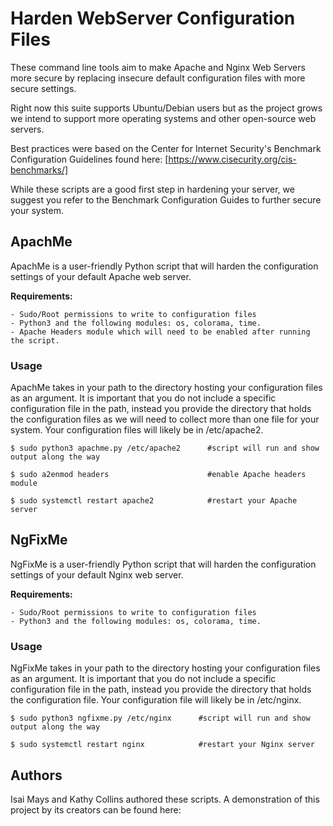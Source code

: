 # Harden WebServer Configuration Files
These command line tools aim to make Apache and Nginx Web Servers more secure by replacing insecure default configuration files with more secure settings. 

Right now this suite supports Ubuntu/Debian users but as the project grows we intend to support more operating systems and other open-source web servers. 

Best practices were based on the Center for Internet Security's Benchmark Configuration Guidelines found here: [https://www.cisecurity.org/cis-benchmarks/]    

While these scripts are a good first step in hardening your server, we suggest you refer to the Benchmark Configuration Guides to further secure your system. 

## ApachMe

ApachMe is a user-friendly Python script that will harden the configuration settings of your default Apache web server. 

**Requirements:** 
    
    - Sudo/Root permissions to write to configuration files
    - Python3 and the following modules: os, colorama, time. 
    - Apache Headers module which will need to be enabled after running the script.

### **Usage** 

ApachMe takes in your path to the directory hosting your configuration files as an argument. It is important that you do not include a specific configuration file in the path, instead you provide the directory that holds the configuration files as we will need to collect more than one file for your system. Your configuration files will likely be in /etc/apache2.

    $ sudo python3 apachme.py /etc/apache2      #script will run and show output along the way
    
    $ sudo a2enmod headers                      #enable Apache headers module
    
    $ sudo systemctl restart apache2            #restart your Apache server

## NgFixMe

NgFixMe is a user-friendly Python script that will harden the configuration settings of your default Nginx web server. 

**Requirements:** 
    
    - Sudo/Root permissions to write to configuration files
    - Python3 and the following modules: os, colorama, time. 

### **Usage** 

NgFixMe takes in your path to the directory hosting your configuration files as an argument. It is important that you do not include a specific configuration file in the path, instead you provide the directory that holds the configuration file. Your configuration file will likely be in /etc/nginx.

    $ sudo python3 ngfixme.py /etc/nginx      #script will run and show output along the way
     
    $ sudo systemctl restart nginx            #restart your Nginx server


## Authors

Isai Mays and Kathy Collins authored these scripts. 
A demonstration of this project by its creators can be found here:
